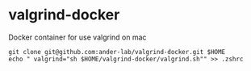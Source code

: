 # valgrind-docker
Docker container for use valgrind on mac

~~~
git clone git@github.com:ander-lab/valgrind-docker.git $HOME
echo " valgrind="sh $HOME/valgrind-docker/valgrind.sh"" >> .zshrc

~~~
